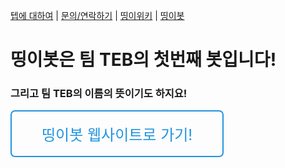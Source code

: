 [텝에 대하여](/about.teb) | [문의/연락하기](/contact.teb) | [띵이위키](/wiki.teb) | [띵이봇](/bot/thinge.teb)

# 띵이봇은 팀 TEB의 첫번째 봇입니다!
### 그리고 팀 TEB의 이름의 뜻이기도 하지요!

<style>
  @keyframes sheen {
  0% {
    transform: skewY(-45deg) translateX(0);
  }
  100% {
    transform: skewY(-45deg) translateX(12.5em);
  }
}
.button {
  padding: 0.75em 2em;
  text-align: center;
  text-decoration: none;
  color: #2194E0;
  border: 2px solid #2194E0;
  font-size: 24px;
  display: inline-block;
  border-radius: 0.3em;
  transition: all 0.2s ease-in-out;
  position: relative;
  overflow: hidden;
}
.button:before {
  content: "";
  background-color: rgba(255, 255, 255, 0.5);
  height: 100%;
  width: 3em;
  display: block;
  position: absolute;
  top: 0;
  left: -4.5em;
  transform: skewX(-45deg) translateX(0);
  transition: none;
}
.button:hover {
  background-color: #2194E0;
  color: #fff;
  border-bottom: 4px solid #1977b5;
}
.button:hover:before {
  transform: skewX(-45deg) translateX(13.5em);
  transition: all 0.5s ease-in-out;
}
  .button:active {
    background: red;
    border: 2px solid red;
  }
</style>
<div class="wrapper">
  <a href="http://thinge.teb.kro.kr" class="button">띵이봇 웹사이트로 가기!</a>
</div>
